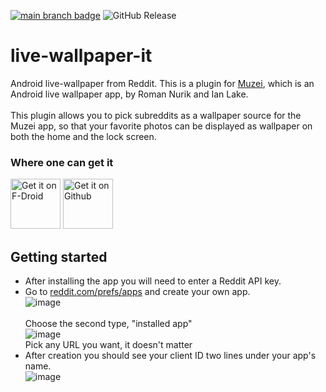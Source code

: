 [![main branch badge](https://github.com/TBog/live-wallpaper-it/actions/workflows/android.yml/badge.svg?branch=main "main branch badge")](https://github.com/TBog/live-wallpaper-it/actions/workflows/android.yml "main branch badge") ![GitHub Release](https://img.shields.io/github/v/release/TBog/live-wallpaper-it)

# live-wallpaper-it
Android live-wallpaper from Reddit.
This is a plugin for [Muzei](https://github.com/muzei/muzei), which is an Android live wallpaper app, by Roman Nurik and Ian Lake.<br>
<br>
This plugin allows you to pick subreddits as a wallpaper source for the Muzei app, so that your favorite photos can be displayed as wallpaper on both the home and the lock screen.<br>

### Where one can get it

[<img src="https://fdroid.gitlab.io/artwork/badge/get-it-on.png"
     alt="Get it on F-Droid"
     height="80">](https://f-droid.org/packages/rocks.tbog.livewallpaperit/)
[<img src="https://i.ibb.co/q0mdc4Z/get-it-on-github.png"
     alt="Get it on Github"
     height="80">](https://github.com/TBog/live-wallpaper-it/releases/latest)

## Getting started
* After installing the app you will need to enter a Reddit API key.
* Go to [reddit.com/prefs/apps](https://www.reddit.com/prefs/apps) and create your own app.<br>
  ![image](https://github.com/TBog/live-wallpaper-it/assets/6465804/691d4ebd-9a76-4fbc-a646-3c8ee08ed8ff)<br>
  <br>
  Choose the second type, "installed app"<br>
  ![image](https://github.com/TBog/live-wallpaper-it/assets/6465804/00c69eb0-3d80-48ea-9c07-39277e2ab7df)<br>
  Pick any URL you want, it doesn't matter<br>
* After creation you should see your client ID two lines under your app's name.<br>
  ![image](https://github.com/TBog/live-wallpaper-it/assets/6465804/4a75bf14-2d76-4426-9057-7a9797ce5885)

